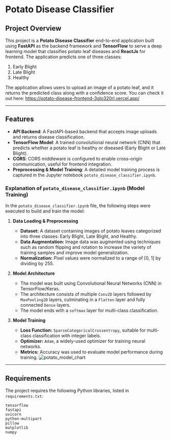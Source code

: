 # Potato Disease Classifier

## Project Overview

This project is a **Potato Disease Classifier** end-to-end application built using **FastAPI** as the backend framework and **TensorFlow** to serve a deep learning model that classifies potato leaf diseases and **ReactJs** for frontend. The application predicts one of three classes:
1. Early Blight
2. Late Blight
3. Healthy

The application allows users to upload an image of a potato leaf, and it returns the predicted class along with a confidence score. You can check it out here: https://potato-disease-frontend-3glo320rl.vercel.app/

---

## Features

- **API Backend**: A FastAPI-based backend that accepts image uploads and returns disease classification.
- **TensorFlow Model**: A trained convolutional neural network (CNN) that predicts whether a potato leaf is healthy or diseased (Early Blight or Late Blight).
- **CORS**: CORS middleware is configured to enable cross-origin communication, useful for frontend integration.
- **Preprocessing & Model Training**: A detailed model training process is captured in the Jupyter notebook `potato_disease_classifier.ipynb`.


### Explanation of `potato_disease_classifier.ipynb` (Model Training)

In the `potato_disease_classifier.ipynb` file, the following steps were executed to build and train the model:

1. **Data Loading & Preprocessing**
   - **Dataset:** A dataset containing images of potato leaves categorized into three classes: Early Blight, Late Blight, and Healthy.
   - **Data Augmentation:** Image data was augmented using techniques such as random flipping and rotation to increase the variety of training samples and improve model generalization.
   - **Normalization:** Pixel values were normalized to a range of [0, 1] by dividing by 255.

2. **Model Architecture**
   - The model was built using Convolutional Neural Networks (CNN) in TensorFlow/Keras.
   - The architecture consists of multiple `Conv2D` layers followed by `MaxPooling2D` layers, culminating in a `Flatten` layer and fully connected `Dense` layers.
   - The model ends with a `softmax` layer for multi-class classification.

3. **Model Training**
   - **Loss Function:** `SparseCategoricalCrossentropy`, suitable for multi-class classification with integer labels.
   - **Optimizer:** `Adam`, a widely-used optimizer for training neural networks.
   - **Metrics:** Accuracy was used to evaluate model performance during training.
![potato_model_chart](https://github.com/user-attachments/assets/638d02c1-7c35-4f6d-b10f-d65ac80c603e)


---

## Requirements

The project requires the following Python libraries, listed in `requirements.txt`:

```plaintext
tensorflow
fastapi
uvicorn
python-multipart
pillow
matplotlib
numpy
